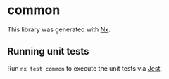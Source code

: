 # common

This library was generated with [Nx](https://nx.dev).


## Running unit tests

Run `nx test common` to execute the unit tests via [Jest](https://jestjs.io).



